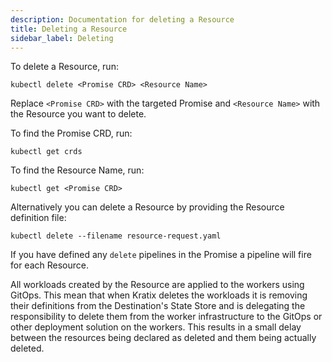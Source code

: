 ```yaml
---
description: Documentation for deleting a Resource
title: Deleting a Resource
sidebar_label: Deleting
---
```


To delete a Resource, run:

```
kubectl delete <Promise CRD> <Resource Name>
```

Replace `<Promise CRD>` with the targeted Promise and `<Resource Name>` with the
Resource you want to delete.

To find the Promise CRD, run:

```
kubectl get crds
```

To find the Resource Name, run:

```
kubectl get <Promise CRD>
```

Alternatively you can delete a Resource by providing the Resource definition file:

```
kubectl delete --filename resource-request.yaml
```

If you have defined any `delete` pipelines in the Promise a pipeline will fire for each Resource.

All workloads created by the Resource are applied to the workers using GitOps. This mean that when Kratix deletes the workloads it is removing their definitions from the Destination's State Store and is delegating the responsibility to delete them from the worker infrastructure to the GitOps or other deployment solution on the workers. This results in a small delay between the resources being declared as deleted and them being actually deleted.
